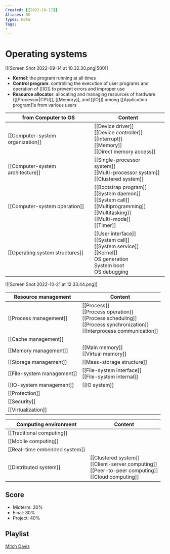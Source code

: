 ```yaml
---
Created: [[2022-10-17]]
Aliases: OS
Types: Note
Tags: 
- 
---
```

# Operating systems
![[Screen Shot 2022-09-14 at 10.32.30.png|500]]
- **Kernel**: the program running at all times
- **Control program**: controlling the execution of user programs and operation of [[IO]] to prevent errors and improper use
- **Resource allocator**: allocating and managing resources of hardware ([[Processor|CPU]], [[Memory]], and [[IO]]) among [[Application program]]s from various users

| from Computer to OS              | Content                                                                                                                                  |
| -------------------------------- | ---------------------------------------------------------------------------------------------------------------------------------------- |
| [[Computer-system organization]] | [[Device driver]]<br>[[Device controller]]<br>[[Interrupt]]<br>[[Memory]]<br>[[Direct memory access]]                                    |
| [[Computer-system architecture]] | [[Single-processor system]]<br>[[Multi-processor system]]<br>[[Clustered system]]                                                        |
| [[Computer-system operation]]    | [[Bootstrap program]]<br>[[System daemon]]<br>[[System call]]<br>[[Multiprogramming]]<br>[[Multitasking]]<br>[[Multi-mode]]<br>[[Timer]] |
| [[Operating system structures]]  | [[User interface]]<br>[[System call]]<br>[[System service]]<br>[[Kernel]]<br>OS generation<br>System boot<br>OS debugging                |

![[Screen Shot 2022-10-21 at 12.33.44.png]]

| Resource management        | Content                                                                                                                         |
| -------------------------- | ------------------------------------------------------------------------------------------------------------------------------- |
| [[Process management]]     | [[Process]]<br>[[Process operation]]<br>[[Process scheduling]]<br>[[Process synchronization]]<br>[[Interprocess communication]] |
| [[Cache management]]       |                                                                                                                                 |
| [[Memory management]]      | [[Main memory]]<br>[[Virtual memory]]                                                                                           |
| [[Storage management]]     | [[Mass-storage structure]]                                                                                                      |
| [[File-system management]] | [[File-system interface]]<br>[[File-system internal]]                                                                           |
| [[IO-system management]]   | [[IO system]]                                                                                                                   |
| [[Protection]]             |                                                                                                                                 |
| [[Security]]               |                                                                                                                                 |
| [[Virtualization]]         |                                                                                                                                 |

| Computing environment         | Content                                                                                                  |
| ----------------------------- | -------------------------------------------------------------------------------------------------------- |
| [[Traditional computing]]     |                                                                                                          |
| [[Mobile computing]]          |                                                                                                          |
| [[Real-time embedded system]] |                                                                                                          |
| [[Distributed system]]     | [[Clustered system]]<br>[[Client-server computing]]<br>[[Peer-to-peer computing]]<br>[[Cloud computing]] |

## Score
- Midterm: 30%
- Final: 30%
- Project: 40%

## Playlist
[Mitch Davis](https://www.youtube.com/playlist?list=PLW1yb8L3S1ngGmtKlI5XYcTNQQ1r3xZvq)
